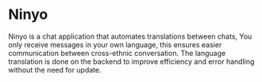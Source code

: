 # Ninyo
Ninyo is a chat application that automates translations between chats, You only receive messages in your own language, 
this ensures easier communication between cross-ethnic conversation.
The language translation is done on the backend to improve efficiency and error handling without the need for update.
